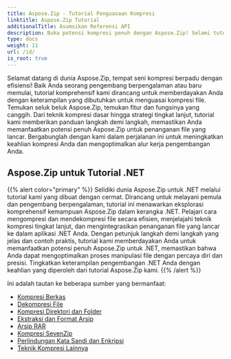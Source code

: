 ```yaml
---
title: Aspose.Zip - Tutorial Penguasaan Kompresi
linktitle: Aspose.Zip Tutorial
additionalTitle: Asumsikan Referensi API
description: Buka potensi kompresi penuh dengan Aspose.Zip! Selami tutorial komprehensif kami untuk mendapatkan wawasan ahli dan penanganan file yang efisien.
type: docs
weight: 11
url: /id/
is_root: true
---
```


Selamat datang di dunia Aspose.Zip, tempat seni kompresi berpadu dengan efisiensi! Baik Anda seorang pengembang berpengalaman atau baru memulai, tutorial komprehensif kami dirancang untuk memberdayakan Anda dengan keterampilan yang dibutuhkan untuk menguasai kompresi file. Temukan seluk beluk Aspose.Zip, temukan fitur dan fungsinya yang canggih. Dari teknik kompresi dasar hingga strategi tingkat lanjut, tutorial kami memberikan panduan langkah demi langkah, memastikan Anda memanfaatkan potensi penuh Aspose.Zip untuk penanganan file yang lancar. Bergabunglah dengan kami dalam perjalanan ini untuk meningkatkan keahlian kompresi Anda dan mengoptimalkan alur kerja pengembangan Anda.


## Aspose.Zip untuk Tutorial .NET
{{% alert color="primary" %}}
Selidiki dunia Aspose.Zip untuk .NET melalui tutorial kami yang dibuat dengan cermat. Dirancang untuk melayani pemula dan pengembang berpengalaman, tutorial ini menawarkan eksplorasi komprehensif kemampuan Aspose.Zip dalam kerangka .NET. Pelajari cara mengompresi dan mendekompresi file secara efisien, menjelajahi teknik kompresi tingkat lanjut, dan mengintegrasikan penanganan file yang lancar ke dalam aplikasi .NET Anda. Dengan petunjuk langkah demi langkah yang jelas dan contoh praktis, tutorial kami memberdayakan Anda untuk memanfaatkan potensi penuh Aspose.Zip untuk .NET, memastikan bahwa Anda dapat mengoptimalkan proses manipulasi file dengan percaya diri dan presisi. Tingkatkan keterampilan pengembangan .NET Anda dengan keahlian yang diperoleh dari tutorial Aspose.Zip kami.
{{% /alert %}}

Ini adalah tautan ke beberapa sumber yang bermanfaat:
 
- [Kompresi Berkas](./net/file-compression/)
- [Dekompresi File](./net/file-decompression/)
- [Kompresi Direktori dan Folder](./net/directory-and-folder-compression/)
- [Ekstraksi dan Format Arsip](./net/archive-extraction-and-formats/)
- [Arsip RAR](./net/rar-archive/)
- [Kompresi SevenZip](./net/sevenzip-compression/)
- [Perlindungan Kata Sandi dan Enkripsi](./net/password-protection-and-encryption/)
- [Teknik Kompresi Lainnya](./net/other-compression-techniques/)

